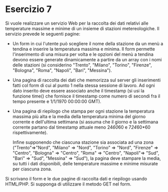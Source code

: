 # Esercizio 7

Si vuole realizzare un servizio Web per la raccolta dei dati relativi alle temperature massime e minime di un insieme di stazioni metereologiche. Il servizio prevede le seguenti pagine:

* Un form in cui l'utente può scegliere il nome della stazione da un menù a tendina e inserire la temperatura massima e minima. Il form permette l'inserimento di una misura per volta e le opzioni del menù a tendina devono essere generate dinamicamente a partire da un array con i nomi delle stazioni (si considerino "Trento", "Milano", "Torino", "Firenze", "Bologna", "Roma", "Napoli", "Bari", "Messina").
    
* Una pagina di raccolta dei dati che memorizza sul server gli inserimenti fatti col form di cui al punto 1 nella stessa sessione di lavoro. Ad ogni dato inserito deve essere associato anche il timestamp (si usi la funzione time() che fornisce il timestamp come numero di secondi fra il tempo presente e 1/1/1970 00:00:00 GMT).
    
* Una pagina di riepilogo che stampa per ogni stazione la temperatura massima più alta e la media della temperatura minima del giorno corrente e dell'ultima settimana (si assuma che il giorno e la settimana corrente partano dal timestamp attuale meno 24*60*60 e 7*24*60*60 rispettivamente). 
    
    Infine supponendo che ciascuna stazione sia associata ad una zona ("Trento"=>"Nord", "Milano" => "Nord", "Torino" => "Nord", "Firenze" => "Centro", "Bologna" => "Centro", "Roma" => "Centro", "Napoli"=> "Sud", "Bari" => "Sud", "Messina" => "Sud"), la pagina deve stampare la media, su tutti i dati disponibili, delle temperature massime e minime misurate per ciascuna zona.

Si scrivano il form e le due pagine di raccolta dati e riepilogo usando HTML/PHP. Si supponga di utilizzare il metodo GET nel form.
